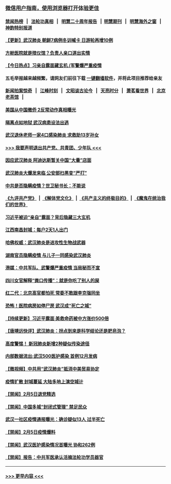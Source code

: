 ### [微信用户指南，使用浏览器打开体验更佳](https://github.com/gfw-breaker/banned-news1/blob/master/indexes/wechat-guide.md?t=0)
#### [禁闻热榜](热点新闻.md?t=0)  &nbsp;&nbsp;|&nbsp;&nbsp; [法轮功真相](https://github.com/gfw-breaker/truth/blob/master/README.md?t=0) &nbsp;&nbsp;|&nbsp;&nbsp; [明慧二十周年报告](https://github.com/gfw-breaker/mh-reports/blob/master/README.md?t=0) &nbsp;&nbsp;|&nbsp;&nbsp;[明慧期刊](https://github.com/gfw-breaker/mh-qikan) &nbsp;&nbsp;|&nbsp;&nbsp; [明慧海外之窗](https://github.com/gfw-breaker/mh-news/blob/master/README.md?t=0) &nbsp;&nbsp;|&nbsp;&nbsp; [神韵特别报道](https://github.com/gfw-breaker/mh-news/blob/master/shenyun.md?t=0)
#### [【更新】武汉肺炎 朝鲜7病例冬训喊卡 日游轮再增10例](../pages/prog204/a102770740.md?t=02061811) 
#### [方舱医院就是殡仪馆？负责人亲口道出实情](../pages/prog204/a102770767.md?t=02061811) 
#### [【今日热点】习亲自露面藏玄机 /军警爆严重疫情](../pages/prog204/a102770719.md?t=02061811) 
#### 五毛举报越来越频繁，请网友们前往下载 [一键翻墙软件](https://github.com/gfw-breaker/ssr-accounts)，并将此项目推荐给亲友
#### [新闻拍案惊奇](https://github.com/gfw-breaker/banned-news1/blob/master/pages/link4.md) &nbsp;&nbsp;|&nbsp;&nbsp; [江峰时刻](https://github.com/gfw-breaker/banned-news1/blob/master/pages/link4.md) &nbsp;&nbsp;|&nbsp;&nbsp; [文昭谈古论今](https://github.com/gfw-breaker/banned-news1/blob/master/pages/link4.md) &nbsp;&nbsp;|&nbsp;&nbsp; [天亮时分](https://github.com/gfw-breaker/banned-news1/blob/master/pages/link4.md) &nbsp;&nbsp;|&nbsp;&nbsp; [萧茗看世界](https://github.com/gfw-breaker/banned-news1/blob/master/pages/link4.md) &nbsp;&nbsp;|&nbsp;&nbsp; [北京老茶馆](https://github.com/gfw-breaker/banned-news1/blob/master/pages/link4.md) &nbsp;&nbsp;|&nbsp;&nbsp; 
#### [美国从中国撤侨 2反常动作真相曝光](../pages/prog204/a102770728.md?t=02061811) 
#### [隔离点如地狱 武汉病患设法出逃](../pages/prog204/a102770683.md?t=02061811) 
#### [武汉退休老师一家4口感染肺炎 求救助13岁孙女](../pages/prog204/a102770674.md?t=02061811) 
#### [>>> 我要声明退出共产党、共青团、少年队 <<<](https://github.com/begood0513/goodnews/blob/master/quit/letter.md) 
#### [因应武汉肺炎 阿迪达斯暂关中国“大量”店面](../pages/prog204/a102770689.md?t=02061811) 
#### [武汉肺炎大爆发来临 公安部扫黒变“严打”](../pages/prog204/a102770663.md?t=02061811) 
#### [中共是否隐瞒疫情？世卫秘书长：不能说](../pages/prog204/a102770631.md?t=02061811) 
#### [《九评共产党》](https://github.com/begood0513/9ping.md/blob/master/README.md) &nbsp;|&nbsp; [《解体党文化》](../../../../jtdwh.md/blob/master/README.md)  &nbsp;|&nbsp; [《共产主义的终极目的》](../../../../gczydzjmd.md/blob/master/README.md) &nbsp;|&nbsp; [《魔鬼在统治我们的世界》](../../../../mgztzwmdsj.md/blob/master/README.md) 
#### [习近平被迫“亲自”露面？背后隐藏三大玄机](../pages/prog204/a102770623.md?t=02061811) 
#### [江西南昌封城：每户2天1人出门](../pages/prog204/a102770601.md?t=02061811) 
#### [哈佛权威：武汉肺炎是进攻性生物战武器](../pages/prog204/a102770585.md?t=02061811) 
#### [湖南官员隐瞒疫情 与儿子一同感染武汉肺炎](../pages/prog204/a102770545.md?t=02061811) 
#### [港媒：中共军队、武警爆严重疫情 当局秘而不宣](../pages/prog204/a102770537.md?t=02061811) 
#### [四川女官解释“粪口传播”：就是你吃了别人的屎](../pages/prog204/a102770487.md?t=02061811) 
#### [红二代：北京高官都怕死 常委不敢跟李克强同坐](../pages/prog204/a102770488.md?t=02061811) 
#### [恐怖！医院病房如停尸房 武汉成“死亡之城”](../pages/prog204/a102770433.md?t=02061811) 
#### [【持续更新】习近平露面 美救命药被中方涨价500倍](../pages/prog204/a102757185.md?t=02061811) 
#### [【唐靖远快评】武汉肺炎：拐点到来是科学结论还是肥皂泡？](../pages/prog204/a102770377.md?t=02061811) 
#### [高度警惕！ 新冠肺炎新增2种疑似传染途径](../pages/prog204/a102770355.md?t=02061811) 
#### [内部数据流出:武汉500医护感染 首例12月发病](../pages/prog204/a102770335.md?t=02061811) 
#### [【微视频】中共用“武汉肺炎”抵消中美贸易协定](../pages/prog204/a102770336.md?t=02061811) 
#### [疫情扩散 封城蔓延 大陆多地上演空城计](../pages/prog204/a102770333.md?t=02061811) 
#### [【禁闻】2月5日退党精选](../pages/prog204/a102770326.md?t=02061811) 
#### [【禁闻】中国多城“封闭式管理” 禁足民众](../pages/prog204/a102770306.md?t=02061811) 
#### [武汉一社区疫情通报曝光：确诊疑似13人 过半死亡](../pages/prog204/a102770275.md?t=02061811) 
#### [【禁闻】2月5日疫情爆料](../pages/prog204/a102770297.md?t=02061811) 
#### [【禁闻】武汉医护感染情况首曝光 协和262例](../pages/prog204/a102770283.md?t=02061811) 
#### [【禁闻】报告：中共军医承认活摘法轮功学员器官](../pages/prog204/a102770259.md?t=02061811) 

----
#### [ >>> 更早内容 <<< ](../indexes/prog204-earlier.md)
